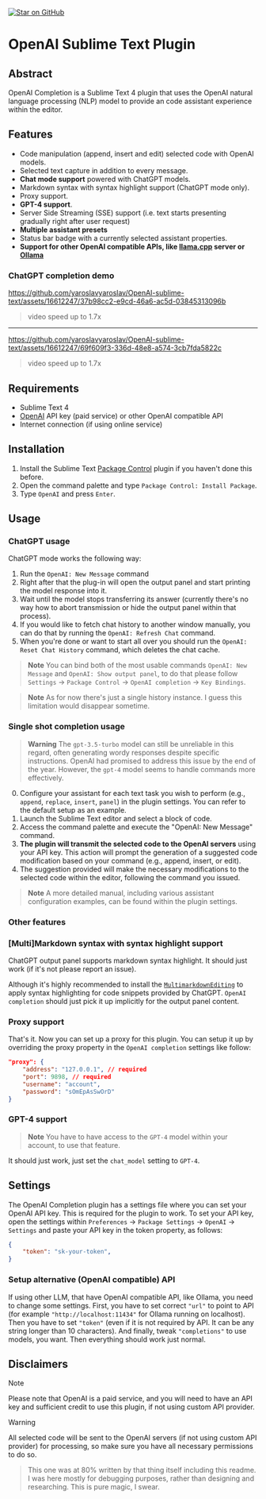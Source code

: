 [![Star on GitHub][img-stars]][stars]

# OpenAI Sublime Text Plugin
## Abstract

OpenAI Completion is a Sublime Text 4 plugin that uses the OpenAI natural language processing (NLP) model to provide an code assistant experience within the editor.

## Features

- Code manipulation (append, insert and edit) selected code with OpenAI models.
- Selected text capture in addition to every message.
- **Chat mode support** powered with ChatGPT models.
- Markdown syntax with syntax highlight support (ChatGPT mode only).
- Proxy support.
- **GPT-4 support**.
- Server Side Streaming (SSE) support (i.e. text starts presenting gradually right after user request)
- **Multiple assistant presets**
- Status bar badge with a currently selected assistant properties.
- **Support for other OpenAI compatible APIs, like **[llama.cpp](https://github.com/ggerganov/llama.cpp)** server or [Ollama](https://ollama.com/)**

### ChatGPT completion demo

https://github.com/yaroslavyaroslav/OpenAI-sublime-text/assets/16612247/37b98cc2-e9cd-46a6-ac5d-03845313096b

> video speed up to 1.7x

---

https://github.com/yaroslavyaroslav/OpenAI-sublime-text/assets/16612247/69f609f3-336d-48e8-a574-3cb7fda5822c

> video speed up to 1.7x

## Requirements

- Sublime Text 4
- [OpenAI](https://beta.openai.com/account) API key (paid service) or other OpenAI compatible API
- Internet connection (if using online service)

## Installation

1. Install the Sublime Text [Package Control](https://packagecontrol.io/installation) plugin if you haven't done this before.
2. Open the command palette and type `Package Control: Install Package`.
3. Type `OpenAI` and press `Enter`.

## Usage

### ChatGPT usage

ChatGPT mode works the following way:

1. Run the `OpenAI: New Message` command
2. Right after that the plug-in will open the output panel and start printing the model response into it.
3. Wait until the model stops transferring its answer (currently there's no way how to abort transmission or hide the output panel within that process).
4. If you would like to fetch chat history to another window manually, you can do that by running the `OpenAI: Refresh Chat` command.
5. When you're done or want to start all over you should run the `OpenAI: Reset Chat History` command, which deletes the chat cache.

> **Note**
>  You can bind both of the most usable commands `OpenAI: New Message` and `OpenAI: Show output panel`, to do that please follow `Settings` -> `Package Control` -> `OpenAI completion` -> `Key Bindings`.

> **Note**
> As for now there's just a single history instance. I guess this limitation would disappear sometime.

### Single shot completion usage

> **Warning**
> The `gpt-3.5-turbo` model can still be unreliable in this regard, often generating wordy responses despite specific instructions. OpenAI had promised to address this issue by the end of the year. However, the `gpt-4` model seems to handle commands more effectively.

0. Configure your assistant for each text task you wish to perform (e.g., `append`, `replace`, `insert`, `panel`) in the plugin settings. You can refer to the default setup as an example.
1. Launch the Sublime Text editor and select a block of code.
2. Access the command palette and execute the "OpenAI: New Message" command.
3. **The plugin will transmit the selected code to the OpenAI servers** using your API key. This action will prompt the generation of a suggested code modification based on your command (e.g., append, insert, or edit).
4. The suggestion provided will make the necessary modifications to the selected code within the editor, following the command you issued.

> **Note**
> A more detailed manual, including various assistant configuration examples, can be found within the plugin settings.

### Other features

### [Multi]Markdown syntax with syntax highlight support

ChatGPT output panel supports markdown syntax highlight. It should just work (if it's not please report an issue).

Although it's highly recommended to install the [`MultimarkdownEditing`](https://sublimetext-markdown.github.io/MarkdownEditing/) to apply syntax highlighting for code snippets provided by ChatGPT. `OpenAI completion` should just pick it up implicitly for the output panel content.

### Proxy support

That's it. Now you can set up a proxy for this plugin.
You can setup it up by overriding the proxy property in the `OpenAI completion` settings like follow:

```json
"proxy": {
    "address": "127.0.0.1", // required
    "port": 9898, // required
    "username": "account",
    "password": "sOmEpAsSwOrD"
}
```

### GPT-4 support

> **Note**
> You have to have access to the `GPT-4` model within your account, to use that feature.

It should just work, just set the `chat_model` setting to `GPT-4`.


## Settings
The OpenAI Completion plugin has a settings file where you can set your OpenAI API key. This is required for the plugin to work. To set your API key, open the settings within `Preferences` -> `Package Settings` -> `OpenAI` -> `Settings` and paste your API key in the token property, as follows:

```JSON
{
    "token": "sk-your-token",
}
```

### Setup alternative (OpenAI compatible) API
If using other LLM, that have OpenAI compatible API, like Ollama, you need to change some settings. First, you have to set correct `"url"` to point to API (for example `"http://localhost:11434"` for Ollama running on localhost). Then you have to set `"token"` (even if it is not required by API. It can be any string longer than 10 characters). And finally, tweak `"completions"` to use models, you want. Then everything should work just normal. 

## Disclaimers

> [!NOTE]
> Please note that OpenAI is a paid service, and you will need to have an API key and sufficient credit to use this plugin, if not using custom API provider.

> [!WARNING]
> All selected code will be sent to the OpenAI servers (if not using custom API provider) for processing, so make sure you have all necessary permissions to do so.

> This one was at 80% written by that thing itself including this readme. I was here mostly for debugging purposes, rather than designing and researching. This is pure magic, I swear.

[stars]: https://github.com/yaroslavyaroslav/OpenAI-sublime-text/stargazers
[img-stars]: static/media/star-on-github.svg
